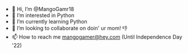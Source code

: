 - 👋 Hi, I’m @MangoGamr18
- 👀 I’m interested in Python
- 🌱 I’m currently learning Python
- 💞️ I’m looking to collaborate on doin' ur mom! 👎
- 📫 How to reach me mangogamer@hey.com (Until Independence Day '22)

<!---
WarriUrbosa23/WarriUrbosa23 is a ✨ special ✨ repository because its `README.md` (this file) appears on your GitHub profile.
You can click the Preview link to take a look at your changes.
--->
